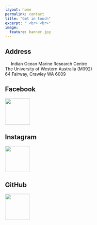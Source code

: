```yaml
---
layout: home
permalink: contact
title: "Get in touch"
excerpt: " <br> <br>"
image:
  feature: banner.jpg
---
```

<div class="tiles">
<div class="tile">
  <h2 class="post-title">Address</h2>
  <p class="post-excerpt"><img src='/images/icons/building-regular.svg' width="15px"> Indian Ocean Marine Research Centre<br>The University of Western Australia (M092)<br>64 Fairway, Crawley WA 6009</p>
</div><!-- /.tile -->
  
<div class="tile">
  <h2 class="post-title">Facebook</h2>
  <p class="post-excerpt"><a href="https://www.facebook.com/marineecologygroupUWA/?ref=br_rs" target="_blank"><img src='/images/facebook-logo_bw.jpg' width="82" height="86"></a></p>
</div><!-- /.tile -->
  
<div class="tile">
  <h2 class="post-title">Instagram</h2>
  <p class="post-excerpt"><a href="https://www.instagram.com/meg_fish_lab/" target="_blank"><img src='/images/Instagram-logo_bw.png' width="82" height="86"></a></p>
</div><!-- /.tile -->

<div class="tile">
  <h2 class="post-title">GitHub</h2>
  <p class="post-excerpt"><a href="https://github.com/UWAMEGFisheries" target="_blank"><img src='/images/github-logo_bw.svg' width="82" height="86"></a></p>
</div><!-- /.tile -->

</div><!-- /.tiles -->
